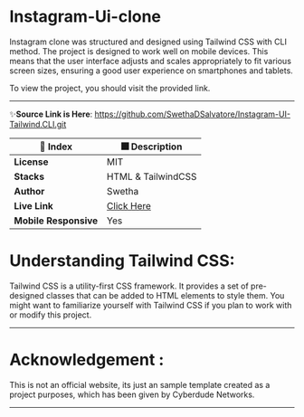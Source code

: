 # Instagram-Ui-clone
Instagram clone was structured and designed using Tailwind CSS with CLI method. The project is designed to work well on mobile devices. This means that the user interface adjusts and scales appropriately to fit various screen sizes, ensuring a good user experience on smartphones and tablets. 

To view the project, you should visit the provided link.

---
✨**Source Link is Here**: 
https://github.com/SwethaDSalvatore/Instagram-UI-Tailwind.CLI.git

| 🚀 Index | 🎆 Description |
|--|--|
| **License** |MIT  |
| **Stacks** |HTML & TailwindCSS  |
| **Author** |Swetha |
| **Live Link** | [Click Here](https://swethadsalvatore.github.io/Instagram-UI-Tailwind.CLI/)|
| **Mobile Responsive** | Yes |

# Understanding Tailwind CSS:

Tailwind CSS is a utility-first CSS framework. It provides a set of pre-designed classes that can be added to HTML elements to style them. You might want to familiarize yourself with Tailwind CSS if you plan to work with or modify this project.

---

# Acknowledgement :
This is not an official website, its just an sample template created as a project purposes, which has been given by Cyberdude Networks.

---